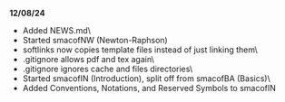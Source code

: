 **12/08/24**

* Added NEWS.md\
* Started smacofNW (Newton-Raphson)<br>
* softlinks now copies template files instead of just linking them\
* .gitignore allows pdf and tex again\
* .gitignore ignores cache and files directories\
* Started smacofIN (Introduction), split off from smacofBA (Basics)\
* Added Conventions, Notations, and Reserved Symbols to smacofIN



